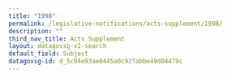 ```yaml
---
title: "1998"
permalink: /legislative-notifications/acts-supplement/1998/
description: ""
third_nav_title: Acts Supplement
layout: datagovsg-v2-search
default_field: Subject
datagovsg-id: d_5c04e93ae0445a0c92fabbe49d04479c
---
```

